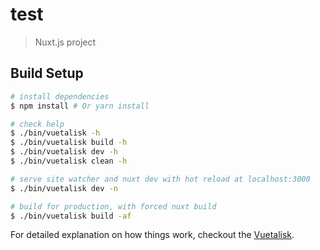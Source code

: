 # test

> Nuxt.js project

## Build Setup

``` bash
# install dependencies
$ npm install # Or yarn install

# check help
$ ./bin/vuetalisk -h
$ ./bin/vuetalisk build -h
$ ./bin/vuetalisk dev -h
$ ./bin/vuetalisk clean -h

# serve site watcher and nuxt dev with hot reload at localhost:3000
$ ./bin/vuetalisk dev -n

# build for production, with forced nuxt build
$ ./bin/vuetalisk build -af
```

For detailed explanation on how things work, checkout the [Vuetalisk](https://github.com/qgp9/Vuetalisk).
